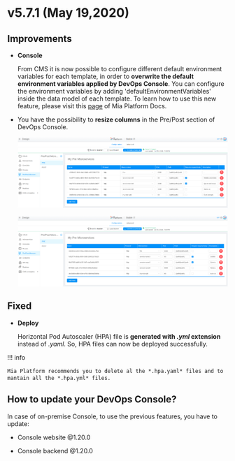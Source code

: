 # v5.7.1 (May 19,2020)

## Improvements

* **Console**      

    From CMS it is now possible to configure different default environment variables for each template, in order to **overwrite the default environment variables applied by DevOps Console**. You can configure the environment variables by adding 'defaultEnvironmentVariables' inside the data model of each template. To learn how to use this new feature, please visit this [page](https://docs.mia-platform.eu/business_suite/conf_cms/) of Mia Platform Docs.

* You have the possibility to **resize columns** in the Pre/Post section of DevOps Console.

    ![column-resize](img/column-resize.png)

    ![column-resize-1](img/column-resize-1.png)

## Fixed

* **Deploy**      

    Horizontal Pod Autoscaler (HPA) file is  **generated with *.yml* extension** instead of *.yaml*. So, HPA files can now be deployed successfully.

!!! info

    Mia Platform recommends you to delete al the *.hpa.yaml* files and to mantain all the *.hpa.yml* files.


## How to update your DevOps Console?

In case of on-premise Console, to use the previous features, you have to update:

* Console website @1.20.0

* Console backend @1.20.0
